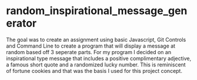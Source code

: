 # random_inspirational_message_generator

The goal was to create an assignment using basic Javascript, Git Controls and Command Line to create a program that will display a message at random based off 3 seperate parts. For my program I decided on an inspirational type message that includes a positive complimentary adjective, a famous short quote and a randomized lucky number. This is reminiscent of fortune cookies and that was the basis I used for this project concept. 
